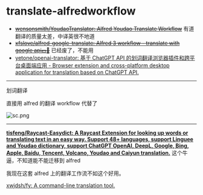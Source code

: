 # translate-alfredworkflow


- ~~[wensonsmith/YoudaoTranslator: Alfred Youdao Translate Workflow](https://github.com/wensonsmith/YoudaoTranslator)~~ 有道翻译的质量太差，中译英很不地道
- ~~[xfslove/alfred-google-translate: Alfred 3 workflow - translate with google api💵🚫](https://github.com/xfslove/alfred-google-translate)~~ 已经废了，不能用
- [yetone/openai-translator: 基于 ChatGPT API 的划词翻译浏览器插件和跨平台桌面端应用 - Browser extension and cross-platform desktop application for translation based on ChatGPT API.](https://github.com/yetone/openai-translator)





---


划词翻译


直接用 alfred 的翻译 workflow 代替了


![sc.png](https://cdn.wrss.top/mali/uploads/2023-04-27/sc.png)


---

**[tisfeng/Raycast-Easydict: A Raycast Extension for looking up words or translating text in an easy way. Support 48+ languages, support Linguee and Youdao dictionary, support ChatGPT OpenAI, DeepL, Google, Bing, Apple, Baidu, Tencent, Volcano, Youdao and Caiyun translation.](https://github.com/tisfeng/Raycast-Easydict)** 这个牛逼，不知道能不能迁移到 alfred

我现在这套 alfred 上的翻译工作流不如这个好用。


[xwjdsh/fy: A command-line translation tool.](https://github.com/xwjdsh/fy)

